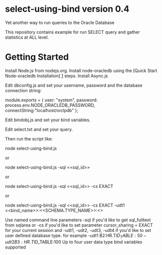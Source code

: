# select-using-bind version 0.4

Yet another way to run queries to the Oracle Database

This repository contains example for run SELECT query and gather statistics at ALL level.

# <a name="start"></a> Getting Started

Install Node.js from nodejs.org.
Install node-oracledb using the [Quick Start Node-oracledb Installation] [1] steps.
Install Async.js

Edit dbconfig.js and set your username, password and the database connection string:

module.exports = {
    user: "system",
    password: process.env.NODE_ORACLEDB_PASSWORD,
    connectString:"localhost/orclpdb"
};

Edit bindobj.js and set your bind variables. 

Edit select.txt and set your query.

Then run the script like:

node select-using-bind.js

or 

node select-using-bind.js -sql <<sql_id>>

or

node select-using-bind.js -sql <<sql_id>> -cs EXACT

or

node select-using-bind.js -sql <<sql_id>> -cs EXACT -udt1 <<bind_name>>:<<SCHEMA.TYPE_NAME>>:<<value>>

Use named command line parameters -sql if you'd like to get sql_fulltext from sqlarea or -cs if you'd like to set parameter cursor_sharing = EXACT for your current session and -udt1, -udt2, -udt3, -udt4 if you'd like to set user defined database type.  for example -udt1 B2:HR.T$ID_TABLE:50 -udt2 B3:HR.T$ID_TABLE:100 Up to four user data type bind variables supported

[1]: https://oracle.github.io/node-oracledb/INSTALL.html#quickstart
